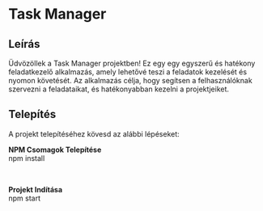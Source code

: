 # Task Manager

## Leírás

Üdvözöllek a Task Manager projektben! Ez egy  egy egyszerű és hatékony feladatkezelő alkalmazás, amely lehetővé teszi a feladatok kezelését és nyomon követését.
Az alkalmazás célja, hogy segítsen a felhasználóknak szervezni a feladataikat, és hatékonyabban kezelni a projektjeiket.

## Telepítés

A projekt telepítéséhez kövesd az alábbi lépéseket:

<b>NPM Csomagok Telepítése</b><br>
npm install

<br>

<b>Projekt Indítása</b><br>
npm start
